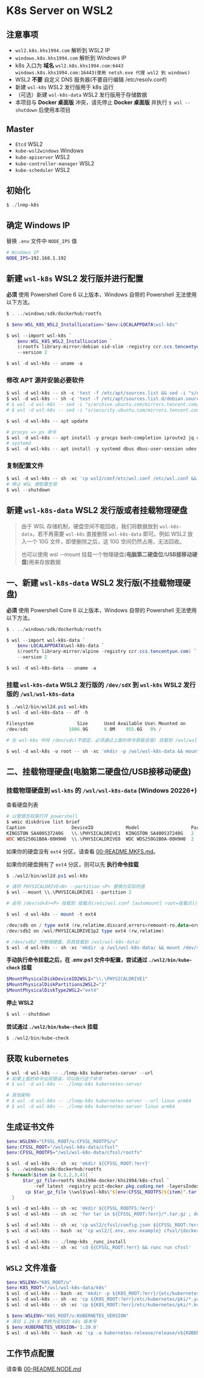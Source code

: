 # K8s Server on WSL2

## 注意事项

* `wsl2.k8s.khs1994.com` 解析到 WSL2 IP
* `windows.k8s.khs1994.com` 解析到 Windows IP
* k8s 入口为 **域名** `wsl2.k8s.khs1994.com:6443` `windows.k8s.khs1994.com:16443(使用 netsh.exe 代理 wsl2 到 windows)`
* WSL2 **不要** 自定义 DNS 服务器(不要自行编辑 /etc/resolv.conf)
* 新建 `wsl-k8s` WSL2 发行版用于 k8s 运行
* （可选）新建 `wsl-k8s-data` WSL2 发行版用于存储数据
* 本项目与 **Docker 桌面版** 冲突，请先停止 **Docker 桌面版** 并执行 `$ wsl --shutdown` 后使用本项目

## Master

* `Etcd` WSL2
* `kube-wsl2windows` Windows
* `kube-apiserver` WSL2
* `kube-controller-manager` WSL2
* `kube-scheduler` WSL2

## 初始化

```powershell
$ ./lnmp-k8s
```

## 确定 Windows IP

替换 `.env` 文件中 `NODE_IPS` 值

```bash
# Windows IP
NODE_IPS=192.168.1.192
```

## 新建 `wsl-k8s` WSL2 发行版并进行配置

**必须** 使用 Powershell Core 6 以上版本，Windows 自带的 Powershell 无法使用以下方法。

```powershell
$ . ../windows/sdk/dockerhub/rootfs

$ $env:WSL_K8S_WSL2_InstallLocation="$env:LOCALAPPDATA\wsl-k8s"

$ wsl --import wsl-k8s `
    $env:WSL_K8S_WSL2_InstallLocation `
    $(rootfs library-mirror/debian sid-slim -registry ccr.ccs.tencentyun.com) `
    --version 2

$ wsl -d wsl-k8s -- uname -a
```

### 修改 APT 源并安装必要软件

```powershell
$ wsl -d wsl-k8s -- sh -c 'test -f /etc/apt/sources.list && sed -i "s/deb.debian.org/mirrors.tencent.com/g" /etc/apt/sources.list || true'
$ wsl -d wsl-k8s -- sh -c 'test -f /etc/apt/sources.list.d/debian.sources && sed -i "s/deb.debian.org/mirrors.tencent.com/g" /etc/apt/sources.list.d/debian.sources || true'
# $ wsl -d wsl-k8s -- sed -i "s/archive.ubuntu.com/mirrors.tencent.com/g" /etc/apt/sources.list
# $ wsl -d wsl-k8s -- sed -i "s/security.ubuntu.com/mirrors.tencent.com/g" /etc/apt/sources.list

$ wsl -d wsl-k8s -- apt update

# procps => ps 命令
$ wsl -d wsl-k8s -- apt install -y procps bash-completion iproute2 jq curl vim fdisk net-tools
# systemd
$ wsl -d wsl-k8s -- apt install -y systemd dbus dbus-user-session udev
```

### 复制配置文件

```powershell
$ wsl -d wsl-k8s -- sh -xc 'cp wsl2/conf/etc/wsl.conf /etc/wsl.conf && cat /etc/wsl.conf'
# 停止 WSL 使配置生效
$ wsl --shutdown
```

## 新建 `wsl-k8s-data` WSL2 发行版或者挂载物理硬盘

> 由于 WSL 存储机制，硬盘空间不能回收，我们将数据放到 `wsl-k8s-data`，若不再需要 `wsl-k8s` 直接删除 `wsl-k8s-data` 即可。例如 WSL2 放入一个 10G 文件，即使删除之后，这 10G 空间仍然占用，无法回收。

> 也可以使用 wsl --mount 挂载一个物理硬盘(**电脑第二硬盘位**/**USB接移动硬盘**)用来存放数据

## 一、新建 `wsl-k8s-data` WSL2 发行版(不挂载物理硬盘)

**必须** 使用 Powershell Core 6 以上版本，Windows 自带的 Powershell 无法使用以下方法。

```powershell
$ . ../windows/sdk/dockerhub/rootfs

$ wsl --import wsl-k8s-data `
    $env:LOCALAPPDATA\wsl-k8s-data `
    $(rootfs library-mirror/alpine -registry ccr.ccs.tencentyun.com) `
    --version 2

$ wsl -d wsl-k8s-data -- uname -a
```

### 挂载 `wsl-k8s-data` WSL2 发行版的 `/dev/sdX` 到 `wsl-k8s` WSL2 发行版的 `/wsl/wsl-k8s-data`

```powershell
$ ./wsl2/bin/wsl2d.ps1 wsl-k8s
$ wsl -d wsl-k8s-data -- df -h

Filesystem                Size      Used Available Use% Mounted on
/dev/sdc               1006.9G      6.0M    955.6G   0% /

# 在 wsl-k8s 中将 /dev/sdc(不固定，必须通过上面的命令获取该值) 挂载到 /wsl/wsl-k8s-data

$ wsl -d wsl-k8s -u root -- sh -xc 'mkdir -p /wsl/wsl-k8s-data && mount /dev/sdX /wsl/wsl-k8s-data'
```

## 二、挂载物理硬盘(电脑第二硬盘位/USB接移动硬盘)

### 挂载物理硬盘到 `wsl-k8s` 的 `/wsl/wsl-k8s-data` (Windows 20226+)

查看硬盘列表

```powershell
# 以管理员权限打开 powershell
$ wmic diskdrive list brief
Caption                 DeviceID            Model                   Partitions  Size
KINGSTON SA400S37240G   \\.\PHYSICALDRIVE1  KINGSTON SA400S37240G   2           240054796800
WDC WDS250G1B0A-00H9H0  \\.\PHYSICALDRIVE0  WDC WDS250G1B0A-00H9H0  2           250056737280
```

如果你的硬盘没有 `ext4` 分区，请查看 [00-README.MKFS.md](00-README.MKFS.md)。

如果你的硬盘拥有了 `ext4` 分区，则可以先 **执行命令挂载**

```powershell
$ ./wsl2/bin/wsl2d.ps1 wsl-k8s

# 请将 PHYSICALDRIVE<N> --partition <P> 替换为实际的值
$ wsl --mount \\.\PHYSICALDRIVE1 --partition 2

# 会将 /dev/sd<X><P> 挂载到 挂载点(/etc/wsl.conf [automount] root=挂载点)/wsl/PHYSICALDRIVE<N>p<P>

$ wsl -d wsl-k8s -- mount -t ext4

/dev/sdb on / type ext4 (rw,relatime,discard,errors=remount-ro,data=ordered)
/dev/sdb2 on /wsl/PHYSICALDRIVE1p2 type ext4 (rw,relatime)

# /dev/sdb2 为物理硬盘，将其挂载到 /wsl/wsl-k8s-data/
$ wsl -d wsl-k8s -- sh -xc 'mkdir -p /wsl/wsl-k8s-data/ && mount /dev/sdb2 /wsl/wsl-k8s-data/'
```

**手动执行命令挂载之后，在 .env.ps1 文件中配置，尝试通过 `./wsl2/bin/kube-check` 挂载**

```powershell
$MountPhysicalDiskDeviceID2WSL2="\\.\PHYSICALDRIVE1"
$MountPhysicalDiskPartitions2WSL2="2"
$MountPhysicalDiskType2WSL2="ext4"
```

**停止 WSL2**

```powershell
$ wsl --shutdown
```

**尝试通过 `./wsl2/bin/kube-check` 挂载**

```powershell
$ ./wsl2/bin/kube-check
```

## 获取 kubernetes

```powershell
$ wsl -d wsl-k8s -- ./lnmp-k8s kubernetes-server --url
# 如果上面的命令出现错误，可以执行这个命令
# $ wsl -d wsl-k8s -- ./lnmp-k8s kubernetes-server

# 其他架构
# $ wsl -d wsl-k8s -- ./lnmp-k8s kubernetes-server --url linux arm64
# $ wsl -d wsl-k8s -- ./lnmp-k8s kubernetes-server linux arm64
```

## 生成证书文件

```powershell
$env:WSLENV="CFSSL_ROOT/u:CFSSL_ROOTFS/u"
$env:CFSSL_ROOT="/wsl/wsl-k8s-data/cfssl"
$env:CFSSL_ROOTFS="/wsl/wsl-k8s-data/cfssl/rootfs"

$ wsl -d wsl-k8s -- sh -xc 'mkdir ${CFSSL_ROOT:?err}'
$ . ../windows/sdk/dockerhub/rootfs
$ foreach($item in 0,1,2,3,4){ `
      $tar_gz_file=rootfs khs1994-docker/khs1994/k8s-cfssl `
          -ref latest -registry pcit-docker.pkg.coding.net -layersIndex $item ; `
       cp $tar_gz_file \\wsl$\wsl-k8s\"${env:CFSSL_ROOTFS}${item}".tar.gz
  }

$ wsl -d wsl-k8s -- sh -xc 'mkdir ${CFSSL_ROOTFS:?err}'
$ wsl -d wsl-k8s -- sh -xc 'for tar in ${CFSSL_ROOT:?err}/*.tar.gz ; do tar -C ${CFSSL_ROOTFS:?err} -zxvf \$tar;done'

$ wsl -d wsl-k8s -- sh -xc 'cp wsl2/cfssl/config.json ${CFSSL_ROOT:?err}/'
$ wsl -d wsl-k8s -- bash -xc 'cp wsl2/{.env,.env.example} cfssl/{docker-entrypoint.sh,kube-scheduler.config.yaml} ${CFSSL_ROOTFS:?err}/'

$ wsl -d wsl-k8s -- ./lnmp-k8s _runc_install
$ wsl -d wsl-k8s -- sh -xc 'cd ${CFSSL_ROOT:?err} && runc run cfssl'
```

## `WSL2` 文件准备

```powershell
$env:WSLENV="K8S_ROOT/u"
$env:K8S_ROOT="/wsl/wsl-k8s-data/k8s"
$ wsl -d wsl-k8s -- bash -xc 'mkdir -p ${K8S_ROOT:?err}/{etc/kubernetes/pki,bin}'
$ wsl -d wsl-k8s -- sh -xc 'cp ${K8S_ROOT:?err}/etc/kubernetes/pki/*.yaml       ${K8S_ROOT:?err}/etc/kubernetes'
$ wsl -d wsl-k8s -- sh -xc 'cp ${K8S_ROOT:?err}/etc/kubernetes/pki/*.kubeconfig ${K8S_ROOT:?err}/etc/kubernetes'

$ $env:WSLENV="K8S_ROOT/u:KUBERNETES_VERSION"
# 请将 1.29.0 替换为实际的 k8s 版本号
$ $env:KUBERNETES_VERSION='1.29.0'
$ wsl -d wsl-k8s -- bash -xc 'cp -a kubernetes-release/release/v${KUBERNETES_VERSION}-linux-amd64/kubernetes/server/bin/kube-{apiserver,controller-manager,scheduler} ${K8S_ROOT:?err}/bin'
```

## 工作节点配置

请查看 [00-README.NODE.md](00-README.NODE.md)
